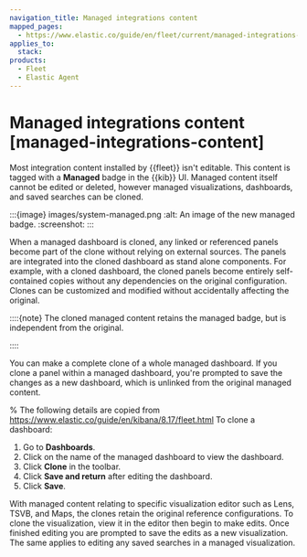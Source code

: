 ```yaml
---
navigation_title: Managed integrations content
mapped_pages:
  - https://www.elastic.co/guide/en/fleet/current/managed-integrations-content.html
applies_to:
  stack:
products:
  - Fleet
  - Elastic Agent
---
```


# Managed integrations content [managed-integrations-content]


Most integration content installed by {{fleet}} isn't editable. This content is tagged with a **Managed** badge in the {{kib}} UI. Managed content itself cannot be edited or deleted, however managed visualizations, dashboards, and saved searches can be cloned.

:::{image} images/system-managed.png
:alt: An image of the new managed badge.
:screenshot:
:::

When a managed dashboard is cloned, any linked or referenced panels become part of the clone without relying on external sources. The panels are integrated into the cloned dashboard as stand alone components. For example, with a cloned dashboard, the cloned panels become entirely self-contained copies without any dependencies on the original configuration. Clones can be customized and modified without accidentally affecting the original.

::::{note}
The cloned managed content retains the managed badge, but is independent from the original.

::::

You can make a complete clone of a whole managed dashboard. If you clone a panel within a managed dashboard, you're prompted to save the changes as a new dashboard, which is unlinked from the original managed content.

% The following details are copied from https://www.elastic.co/guide/en/kibana/8.17/fleet.html
To clone a dashboard:

1. Go to **Dashboards**.
2. Click on the name of the managed dashboard to view the dashboard.
3. Click **Clone** in the toolbar.
4. Click **Save and return** after editing the dashboard.
5. Click **Save**.

With managed content relating to specific visualization editor such as Lens, TSVB, and Maps, the clones retain the original reference configurations. To clone the visualization, view it in the editor then begin to make edits. Once finished editing you are prompted to save the edits as a new visualization. The same applies to editing any saved searches in a managed visualization.
